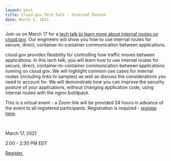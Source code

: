 ```yaml
---
layout: post
title: Cloud.gov Tech Talk - Internal Routes
date: March 5, 2021
---
```

Join us on March 17 for a [tech talk to learn more about internal routes on cloud.gov](https://www.eventbrite.com/e/tech-talk-internal-routes-tickets-144475338627). Our engineers will show you how to use internal routes for secure, direct, container-to-container communication between applications.

cloud.gov provides flexibility for controlling how traffic moves between applications. In this tech talk, you will learn how to use internal routes for secure, direct, container-to-container communication between applications running on cloud.gov. We will highlight common use cases for internal routes (including links to samples) as well as discuss the considerations you need to account for. We will demonstrate how you can improve the security posture of your applications, without changing application code, using internal routes with the nginx buildpack.

This is a virtual event - a Zoom link will be provided 24 hours in advance of the event to all registered participants. Registration is required - [register here](https://www.eventbrite.com/e/tech-talk-internal-routes-tickets-144475338627). 

 

March 17, 2021

2:00 - 2:30 PM EDT

[Register ](https://www.eventbrite.com/e/tech-talk-internal-routes-tickets-144475338627)